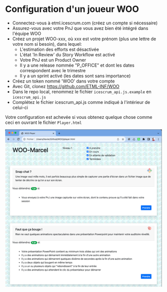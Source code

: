 # Configuration d'un joueur WOO

- Connectez-vous à etml.icescrum.com (créez un compte si nécessaire)
- Assurez-vous avec votre PnJ que vous avez bien été intégré dans l'équipe WOO 
- Créez un projet WOO-xxx, où xxx est votre prénom (plus une lettre de votre nom si besoin), dans lequel:
  - L'estimation des efforts est désactivée
  - L'état 'In Review' du Story Workflow est activé
  - Votre PnJ est un Product Owner
  - Il y a une release nommée "P_OFFICE" et dont les dates correspondent avec le trimestre
  - Il y a un sprint activé (les dates sont sans importance)
- Créez un token nommé 'WOO' dans votre compte
- Avec Git, clonez https://github.com/ETML-INF/WOO
- Dans le repo local, renommez le fichier `icescrum_api.js.example` en `icescrum_api.js`
- Complétez le fichier icescrum_api.js comme indiqué à l'intérieur de celui-ci

Votre configuration est achevée si vous obtenez quelque chose comme ceci en ouvrant le fichier `Player.html`

![](images/PlayerOK.png)